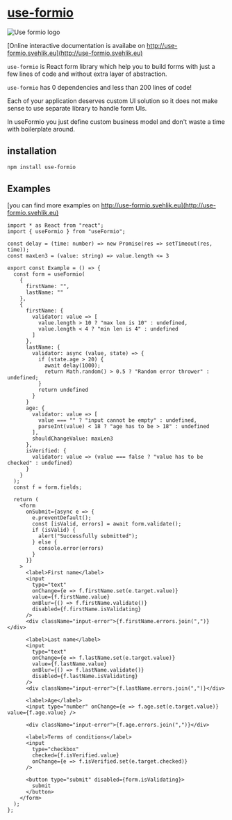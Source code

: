 # [use-formio](http://use-formio.svehlik.eu)

![Use formio logo](./example/useformio-logo-only.svg)

[Online interactive documentation is availabe on http://use-formio.svehlik.eu](http://use-formio.svehlik.eu)

`use-formio` is React form library which help you to build forms with just a
few lines of code and without extra layer of abstraction.

`use-formio` has 0 dependencies and less than 200 lines of code!

Each of your application deserves custom UI solution so it does not make sense to use separate library to handle form UIs.

In useFormio you just define custom business model and don't waste a time with boilerplate around.

## installation

```sh
npm install use-formio
```

## Examples

[you can find more examples on http://use-formio.svehlik.eu](http://use-formio.svehlik.eu)

```tsx
import * as React from "react";
import { useFormio } from "useFormio";

const delay = (time: number) => new Promise(res => setTimeout(res, time));
const maxLen3 = (value: string) => value.length <= 3

export const Example = () => {
  const form = useFormio(
    {
      firstName: "",
      lastName: ""
    },
    {
      firstName: {
        validator: value => [
          value.length > 10 ? "max len is 10" : undefined,
          value.length < 4 ? "min len is 4" : undefined
        ]
      },
      lastName: {
        validator: async (value, state) => {
          if (state.age > 20) {
            await delay(1000);
            return Math.random() > 0.5 ? "Random error thrower" : undefined;
          }
          return undefined
        }
      }
      age: {
        validator: value => [
          value === "" ? "input cannot be empty" : undefined,
          parseInt(value) < 18 ? "age has to be > 18" : undefined
        ],
        shouldChangeValue: maxLen3
      },
      isVerified: {
        validator: value => (value === false ? "value has to be checked" : undefined)
      }
    }
  );
  const f = form.fields;

  return (
    <form
      onSubmit={async e => {
        e.preventDefault();
        const [isValid, errors] = await form.validate();
        if (isValid) {
          alert("Successfully submitted");
        } else {
          console.error(errors)
        }
      }}
    >
      <label>First name</label>
      <input
        type="text"
        onChange={e => f.firstName.set(e.target.value)}
        value={f.firstName.value}
        onBlur={() => f.firstName.validate()}
        disabled={f.firstName.isValidating}
      />
      <div className="input-error">{f.firstName.errors.join(",")}</div>

      <label>Last name</label>
      <input
        type="text"
        onChange={e => f.lastName.set(e.target.value)}
        value={f.lastName.value}
        onBlur={() => f.lastName.validate()}
        disabled={f.lastName.isValidating}
      />
      <div className="input-error">{f.lastName.errors.join(",")}</div>

      <label>Age</label>
      <input type="number" onChange={e => f.age.set(e.target.value)} value={f.age.value} />

      <div className="input-error">{f.age.errors.join(",")}</div>

      <label>Terms of conditions</label>
      <input
        type="checkbox"
        checked={f.isVerified.value}
        onChange={e => f.isVerified.set(e.target.checked)}
      />

      <button type="submit" disabled={form.isValidating}>
        submit
      </button>
    </form>
  );
};
```
